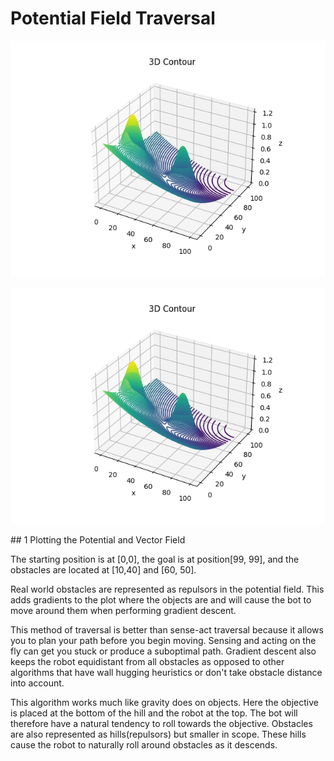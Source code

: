 # Potential Field Traversal
![](images/3dContour.png)
<p align="center">
  <img src="images/3dContour.png" />
</p>
## 1 Plotting the Potential and Vector Field

The starting position is at [0,0], the goal is at position[99, 99], and the obstacles are located at [10,40] and [60, 50].

Real world obstacles are represented as repulsors in the potential field. This adds gradients to the plot where the objects are and will cause the bot to move around them when performing gradient descent. 

This method of traversal is better than sense-act traversal because it allows you to plan your path before you begin moving. Sensing and acting on the fly can get you stuck or produce a suboptimal path. Gradient descent also keeps the robot equidistant from all obstacles as opposed to other algorithms that have wall hugging heuristics or don't take obstacle distance into account.

This algorithm works much like gravity does on objects. Here the objective is placed at the bottom of the hill and the robot at the top. The bot will therefore have a natural tendency to roll towards the objective. Obstacles are also represented as hills(repulsors) but smaller in scope. These hills cause the robot to naturally roll around obstacles as it descends.
